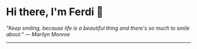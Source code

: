 <h1>Hi there, I'm Ferdi 👋</h1>

<p><em>
  "Keep smiling, because life is a beautiful thing and there's so much to smile about." — Marilyn Monroe
</em></p>

---

